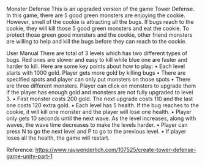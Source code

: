 Monster Defense
This is an upgraded version of the game Tower Defense. In this game, there are 5 good green monsters are enjoying the cookie. However, smell of the cookie is attracting all the bugs. If bugs reach to the cookie, they will kill those 5 good green monsters and eat the cookie. To protect those green good monsters and the cookie, other friend monsters are willing to help and kill the bugs before they can reach to the cookie. 

User Manual 
There are total of 3 levels which has two different types of bugs. Red ones are slower and easy to kill while blue one are faster and harder to kill. Here are some key points about how to play:
•	Each level starts with 1000 gold. Player gets more gold by killing bugs 
•	There are specified spots and player can only put monsters on those spots
•	There are three different monsters. Player can click on monsters to upgrade them if the player has enough gold and monsters are not fully upgraded to level 3. 
•	First monster costs 200 gold. The next upgrade costs 110 and the last one costs 120 extra gold. 
•	Each level has 5 health. If the bug reaches to the cookie, it will kill one monster and the player will lose one health.
•	Player only gets 10 seconds until the next wave. As the level increases, along with waves, the wave time decreases to make the levels harder. 
•	Player can press N to go the next level and P to go to the previous level. 
•	If player loses all the health, the game will restart. 

Reference: https://www.raywenderlich.com/107525/create-tower-defense-game-unity-part-1

